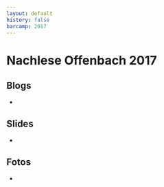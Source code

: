 ```yaml
---
layout: default       
history: false
barcamp: 2017
---
```


# Nachlese Offenbach 2017

## Blogs

 * 
 
## Slides

 * 
 
## Fotos

 * 